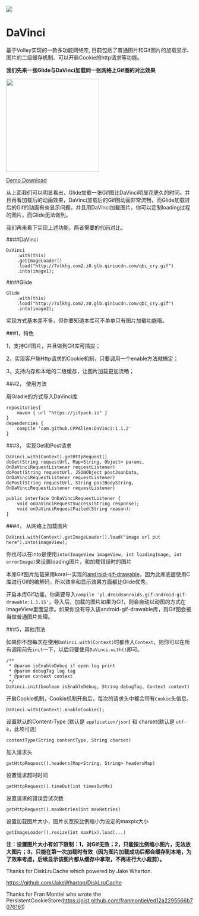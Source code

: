 [![](https://jitpack.io/v/CPPAlien/DaVinci.svg)](https://jitpack.io/#CPPAlien/DaVinci)
# DaVinci
基于Volley实现的一款多功能网络库, 目前包括了普通图片和Gif图片的加载显示、图片的二级缓存机制、可以开启Cookie的http请求等功能。

**我们先来一张Glide与DaVinci加载同一张网络上Gif图的对比效果**

<div class='row'>
    <img src='http://7xq276.com2.z0.glb.qiniucdn.com/davinci.gif' width="250px"/>
</div>

[Demo Download](http://7xq276.com2.z0.glb.qiniucdn.com/davinci_demo.apk)

从上面我们可以明显看出，Glide加载一张Gif图比DaVinci明显花更久的时间。并且再看加载后的动画效果，DaVinci加载后的Gif图动画非常流畅，而Glide加载过后的Gif的动画有些显示问题。并且用DaVinci加载图片，你可以定制loading过程的图片，而Glide无法做到。

我们再来看下实现上述功能，两者需要的代码对比。

####DaVinci
```
DaVinci
	.with(this)
	.getImageLoader()
	.load("http://7xlkhg.com2.z0.glb.qiniucdn.com/qbi_cry.gif")
	.into(image1);
```

####Glide
```
Glide
	.with(this)
	.load("http://7xlkhg.com2.z0.glb.qiniucdn.com/qbi_cry.gif")
	.into(image2);
```

实现方式基本差不多，但你要知道本库可不单单只有图片加载功能哦。


###1，特色

1，支持Gif图片，并且做到Gif库可插拔；

2，实现客户端Http请求的Cookie机制，只要调用一个enable方法就搞定；

3，支持内存和本地的二级缓存，让图片加载更加流畅；

###2， 使用方法

用Gradle的方式导入DaVinci库

```
repositories{
    maven { url "https://jitpack.io" }
}
dependencies {
    compile 'com.github.CPPAlien:DaVinci:1.1.2'
}
```

###3， 实现Get和Post请求
```
DaVinci.with(Context).getHttpRequest()
doGet(String requestUrl, Map<String, Object> params, OnDaVinciRequestListener requestListener)
doPost(String requestUrl, JSONObject postJsonData, OnDaVinciRequestListener requestListener)
doPost(String requestUrl, String postBodyString, OnDaVinciRequestListener requestListener)

public interface OnDaVinciRequestListener {
    void onDaVinciRequestSuccess(String response);
    void onDaVinciRequestFailed(String reason);
}
```

###4， 从网络上加载图片
```
DaVinci.with(Context).getImageLoader().load("image url put here").into(imageView);
```

你也可以在into是使用`into(ImageView imageView, int loadingImage, int errorImage)`来设置loading图片，和加载错误时的图片

本库Gif图片加载采用koral--实现的[android-gif-drawable](https://github.com/koral--/android-gif-drawable)，因为此库底层使用C库进行Gif的编解码，所以效率和显示效果方面都比Glide优秀。

开启本库Gif功能，你需要导入`compile 'pl.droidsonroids.gif:android-gif-drawable:1.1.15'`，导入后，加载的图片如果为Gif，则会自动以动图的方式在ImageView里面显示。如果你没有导入该android-gif-drawable库，则Gif图会被当做普通图片处理。

###5，其他用法

如果你不想每次在使用`DaVinci.with(Context)`时都传入`Context`，则你可以在所有调用前先`init`一下，以后只要使用`DaVinci.with()`即可。
```
/**
 * @param isEnableDebug if open log print
 * @param debugTag log tag
 * @param context context
 */
DaVinci.init(boolean isEnableDebug, String debugTag, Context context)
```

开启Cookie机制，Cookie机制开启后，每次的请求头中都会带有`Cookie`头信息。
```
DaVinci.with(Context).enableCookie();
```
设置默认的Content-Type (默认是 `application/json`) 和 charset(默认是 `utf-8`，此项可选)
```
contentType(String contentType, String charset)
```
加入请求头
```
getHttpRequest().headers(Map<String, String> headersMap)
```
设置请求超时时间
```
getHttpRequest().timeOut(int timesOutMs)
```

设置请求的错误尝试次数
```
getHttpRequest().maxRetries(int maxRetries)
```
设置加载图片大小，图片长宽按比例缩小为设定的maxpix大小
```
getImageLoader().resize(int maxPix).load(...)
```
**注：设置图片大小有如下限制：1，对Gif无效；2，只能按比例缩小图片，无法放大图片；3，只能在第一次加载时有效（因为图片加载成功后都会缓存到本地，为了效率考虑，后续显示该图片都从缓存中拿取，不再进行大小裁剪）。**


Thanks for DiskLruCache which powered by Jake Wharton.

https://github.com/JakeWharton/DiskLruCache

Thanks for Fran Montiel who wrote the PersistentCookieStore(https://gist.github.com/franmontiel/ed12a2295566b7076161)

